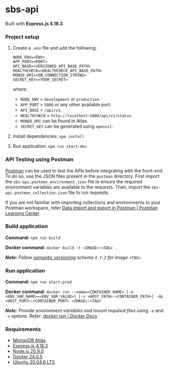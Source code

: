 # sbs-api

Built with **Express.js 4.18.3**

### Project setup
1. Create a `.env` file and add the following:
    ```
    NODE_ENV=<ENV>
    APP_PORT=<PORT>
    API_BASE=<VERSIONED_API_BASE_PATH>
    HEALTHCHECK=<HEALTHCHECK_API_BASE_PATH>
    MONGO_URI=<DB_CONNECTION_STRING>
    SECRET_KEY=<YOUR_SECRET>
    ```
    where:
    - `NODE_ENV` = `development` or `production`.
    - `APP_PORT` = `5000` or any other available port.
    - `API_BASE` = `/api/v1`.
    - `HEALTHCHECK` = `http://localhost:5000/api/v1/status`.
    - `MONGO_URI` can be found in Atlas.
    - `SECRET_KEY` can be generated using `openssl`.

2. Install dependencies: `npm install`

3. Run application: `npm run start:dev`

### API Testing using Postman

[Postman](https://www.postman.com/downloads/) can be used to test the APIs before integrating with the front-end. To do so, use the JSON files present in the `postman` directory. First import the `sbs-api.postman_environment.json` file to ensure the required environment variables are available to the requests. Then, import the `sbs-api.postman_collection.json` file to run requests.

If you are not familiar with importing collections and environments to your Postman workspace, refer [Data import and export in Postman | Postman Learning Center](https://learning.postman.com/docs/getting-started/importing-and-exporting/importing-and-exporting-overview/)

### Build application
**Command:** `npm run build`

**Docker command:** `docker build -t <IMAGE>:<TAG> .`

***Note:**
Follow [semantic versioning](https://semver.org/) scheme `X.Y.Z` for image `<TAG>`.*

### Run application
**Command:** `npm run start:prod`

**Docker command:** `docker run --name=<CONTAINER_NAME> [-e <ENV_VAR_NAME>=<ENV_VAR_VALUE>] [-v <HOST_PATH>:<CONTAINER_PATH>] -dp <HOST_PORT>:<CONTAINER_PORT> <IMAGE>:<TAG>`

***Note:** Provide environment variables and mount required files using `-e` and `-v` options. Refer: [docker run | Docker Docs](https://docs.docker.com/engine/reference/commandline/container_run/)*

### Requirements
- [MongoDB Atlas](https://mongodb.com/atlas)
- [Express.js 4.18.3](https://expressjs.com/en/changelog/4x.html)
- [Node.js 20.9.0](https://github.com/nodejs/node/blob/main/doc/changelogs/CHANGELOG_V20.md#20.9.0)
- [Docker 24.0.5](https://docs.docker.com/engine/release-notes/24.0/#2405)
- [Ubuntu 20.04.6 LTS](https://wiki.ubuntu.com/FocalFossa/ReleaseNotes)